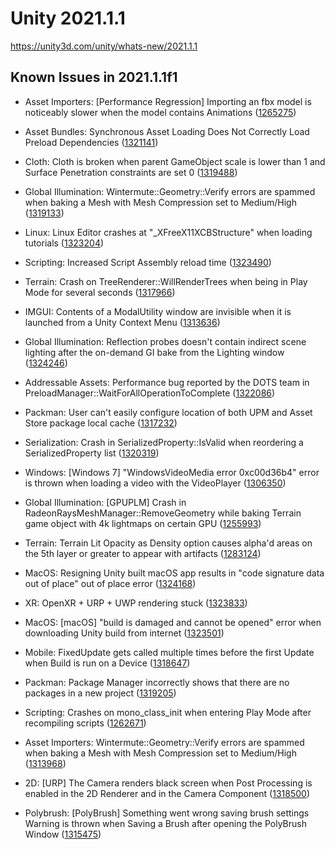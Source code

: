 # Unity 2021.1.1
https://unity3d.com/unity/whats-new/2021.1.1

## Known Issues in 2021.1.1f1

<ul>
<li><p>Asset Importers: [Performance Regression] Importing an fbx model is noticeably slower when the model contains Animations (<a href="https://issuetracker.unity3d.com/issues/performance-regression-importing-an-fbx-model-is-noticeably-slower-when-the-model-contains-animations">1265275</a>)</p></li>
<li><p>Asset Bundles: Synchronous Asset Loading Does Not Correctly Load Preload Dependencies (<a href="https://issuetracker.unity3d.com/issues/synchronous-asset-loading-does-not-correctly-load-preload-dependencies">1321141</a>)</p></li>
<li><p>Cloth: Cloth is broken when parent GameObject scale is lower than 1 and Surface Penetration constraints are set 0 (<a href="https://issuetracker.unity3d.com/issues/cloth-is-broken-when-parent-gameobject-scale-is-lower-than-1-and-surface-penetration-constraints-are-set-0">1319488</a>)</p></li>
<li><p>Global Illumination: Wintermute::Geometry::Verify errors are spammed when baking a Mesh with Mesh Compression set to Medium/High (<a href="https://issuetracker.unity3d.com/issues/speedtree-asset-breaks-when-trying-to-lightmap">1319133</a>)</p></li>
<li><p>Linux: Linux Editor crashes at "_XFreeX11XCBStructure" when loading tutorials (<a href="https://issuetracker.unity3d.com/issues/linux-editor-crashes-at-xfreex11xcbstructure-when-loading-tutorials">1323204</a>)</p></li>
<li><p>Scripting: Increased Script Assembly reload time (<a href="https://issuetracker.unity3d.com/issues/increased-reload-time">1323490</a>)</p></li>
<li><p>Terrain: Crash on TreeRenderer::WillRenderTrees when being in Play Mode for several seconds (<a href="https://issuetracker.unity3d.com/issues/crash-on-treerenderer-willrendertrees-when-being-in-play-mode-for-several-seconds">1317966</a>)</p></li>
<li><p>IMGUI: Contents of a ModalUtility window are invisible when it is launched from a Unity Context Menu (<a href="https://issuetracker.unity3d.com/issues/error-displaying-showmodalutility-window">1313636</a>)</p></li>
<li><p>Global Illumination: Reflection probes doesn't contain indirect scene lighting after the on-demand GI bake from the Lighting window (<a href="https://issuetracker.unity3d.com/issues/reflection-probes-doesnt-contain-indirect-scene-lighting-after-the-on-demand-gi-bake-from-the-lighting-window">1324246</a>)</p></li>
<li><p>Addressable Assets: Performance bug reported by the DOTS team in PreloadManager::WaitForAllOperationToComplete (<a href="https://issuetracker.unity3d.com/issues/performance-bug-reported-by-the-dots-team-in-preloadmanager-waitforalloperationtocomplete">1322086</a>)</p></li>
<li><p>Packman: User can't easily configure location of both UPM and Asset Store package local cache (<a href="https://issuetracker.unity3d.com/issues/user-cant-easily-configure-location-of-both-upm-and-asset-store-package-local-cache">1317232</a>)</p></li>
<li><p>Serialization: Crash in SerializedProperty::IsValid when reordering a SerializedProperty list (<a href="https://issuetracker.unity3d.com/issues/crash-in-serializedproperty-isvalid-when-reordering-a-serializedproperty-list">1320319</a>)</p></li>
<li><p>Windows: [Windows 7] "WindowsVideoMedia error 0xc00d36b4" error is thrown when loading a video with the VideoPlayer (<a href="https://issuetracker.unity3d.com/issues/windows-7-windowsvideomedia-error-0xc00d36b4-error-is-thrown-when-loading-a-video-with-the-videoplayer">1306350</a>)</p></li>
<li><p>Global Illumination: [GPUPLM] Crash in RadeonRaysMeshManager::RemoveGeometry while baking Terrain game object with 4k lightmaps on certain GPU (<a href="https://issuetracker.unity3d.com/issues/global-illumination-editor-crashes-while-baking-terrain-game-object-using-progressive-gpu-lightmapper">1255993</a>)</p></li>
<li><p>Terrain: Terrain Lit Opacity as Density option causes alpha'd areas on the 5th layer or greater to appear with artifacts (<a href="https://issuetracker.unity3d.com/issues/terrain-lit-opacity-as-density-option-causes-alphad-areas-on-the-5th-layer-or-greater-to-appear-with-artifacts">1283124</a>)</p></li>
<li><p>MacOS: Resigning Unity built macOS app results in "code signature data out of place" out of place error (<a href="https://issuetracker.unity3d.com/issues/resigning-unity-built-macos-app-results-in-code-signature-data-out-of-place-out-of-place-error">1324168</a>)</p></li>
<li><p>XR: OpenXR + URP + UWP rendering stuck (<a href="https://issuetracker.unity3d.com/issues/openxr-plus-urp-plus-uwp-rendering-stuck">1323833</a>)</p></li>
<li><p>MacOS: [macOS] "build is damaged and cannot be opened" error when downloading Unity build from internet (<a href="https://issuetracker.unity3d.com/issues/macos-build-is-damaged-and-cannot-be-opened-error-when-downloading-unity-build-from-internet">1323501</a>)</p></li>
<li><p>Mobile:  FixedUpdate gets called multiple times before the first Update when Build is run on a Device (<a href="https://issuetracker.unity3d.com/issues/mobile-fixedupdate-gets-called-multiple-times-before-the-first-update-when-build-is-run-on-a-device">1318647</a>)</p></li>
<li><p>Packman: Package Manager incorrectly shows that there are no packages in a new project (<a href="https://issuetracker.unity3d.com/issues/package-manager-falsely-shows-that-there-are-no-packages-in-a-new-project">1319205</a>)</p></li>
<li><p>Scripting: Crashes on mono_class_init when entering Play Mode after recompiling scripts (<a href="https://issuetracker.unity3d.com/issues/crashes-on-mono-class-init-when-entering-play-mode-after-recompiling-scripts">1262671</a>)</p></li>
<li><p>Asset Importers: Wintermute::Geometry::Verify errors are spammed when baking a Mesh with Mesh Compression set to Medium/High (<a href="https://issuetracker.unity3d.com/issues/wintermute-geometry-verify-errors-are-spammed-when-baking-a-mesh-with-mesh-compression-set-to-medium-slash-high">1313968</a>)</p></li>
<li><p>2D: [URP] The Camera renders black screen when Post Processing is enabled in the 2D Renderer and in the Camera Component (<a href="https://issuetracker.unity3d.com/issues/urp-the-camera-renders-black-screen-when-post-processing-is-enabled-in-the-2d-renderer-and-in-the-camera-component">1318500</a>)</p></li>
<li><p>Polybrush: [PolyBrush] Something went wrong saving brush settings Warning is thrown when Saving a Brush after opening the PolyBrush Window (<a href="https://issuetracker.unity3d.com/issues/polybrush-something-went-wrong-saving-brush-settings-warning-is-thrown-when-saving-a-brush-after-opening-the-polybrush-window">1315475</a>)</p></li>
</ul>
